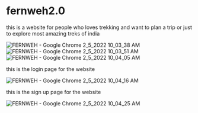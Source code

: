 # fernweh2.0
this is a website for people who loves trekking and want to plan a trip or just to explore most amazing treks of india


![FERNWEH - Google Chrome 2_5_2022 10_03_38 AM](https://user-images.githubusercontent.com/97744998/152628893-28c3c91e-11d8-41b3-8370-e1ce7401ffcf.png)
![FERNWEH - Google Chrome 2_5_2022 10_03_51 AM](https://user-images.githubusercontent.com/97744998/152628894-757bfa6f-bf37-44e8-899c-3068b567b00a.png)
![FERNWEH - Google Chrome 2_5_2022 10_04_05 AM](https://user-images.githubusercontent.com/97744998/152628889-4f97631a-1d1a-4f9b-8008-a2faa807b1ed.png)

this is the login page for the website

![FERNWEH - Google Chrome 2_5_2022 10_04_16 AM](https://user-images.githubusercontent.com/97744998/152628890-7b070d5a-e420-43db-812c-27d82e48cb36.png)

this is the sign up page for the website

![FERNWEH - Google Chrome 2_5_2022 10_04_25 AM](https://user-images.githubusercontent.com/97744998/152628891-aa0cf2c2-1c19-40d8-b4c7-ff21210f1d42.png)

